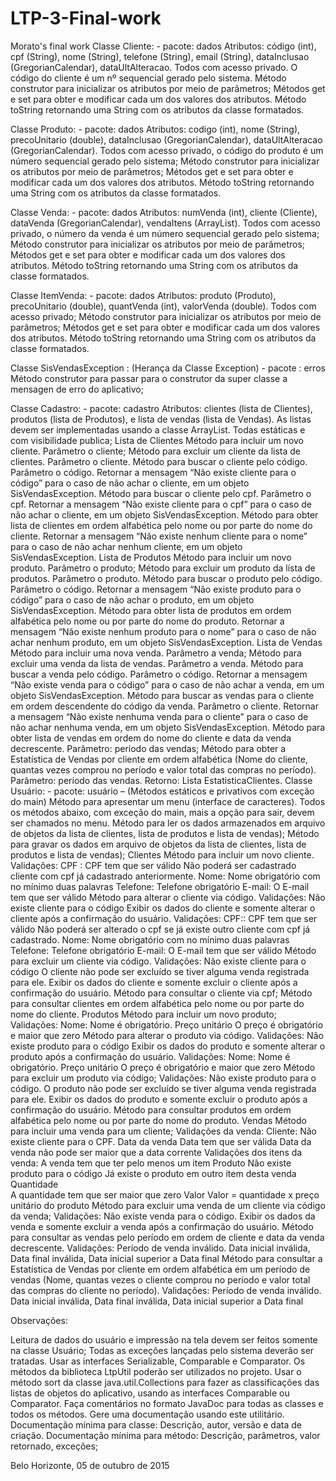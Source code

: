 # LTP-3-Final-work
Morato's final work
Classe Cliente: - pacote: dados
Atributos: código (int), cpf (String), nome (String), telefone (String), email (String), dataInclusao (GregorianCalendar), dataUltAlteracao. Todos com acesso privado. O código do cliente é um nº sequencial gerado pelo sistema.
Método construtor para inicializar os atributos por meio de parâmetros;
Métodos get e set para obter e modificar cada um dos valores dos atributos.
Método toString retornando uma String com os atributos da classe formatados.

Classe Produto: - pacote: dados
Atributos: codigo (int), nome (String), precoUnitario (double), dataInclusao (GregorianCalendar), dataUltAlteracao (GregorianCalendar). Todos com acesso privado, o código do produto é um número sequencial gerado pelo sistema;
Método construtor para inicializar os atributos por meio de parâmetros;
Métodos get e set para obter e modificar cada um dos valores dos atributos.
Método toString retornando uma String com os atributos da classe formatados.

Classe Venda: - pacote: dados
Atributos: numVenda (int), cliente (Cliente), dataVenda (GregorianCalendar), vendaItens (ArrayList<itemVenda>). Todos com acesso privado, o número da venda é um número sequencial gerado pelo sistema;
Método construtor para inicializar os atributos por meio de parâmetros;
Métodos get e set para obter e modificar cada um dos valores dos atributos.
Método toString retornando uma String com os atributos da classe formatados.

Classe ItemVenda: - pacote: dados
Atributos: produto (Produto), precoUnitario (double), quantVenda (int), valorVenda (double). Todos com acesso privado;
Método construtor para inicializar os atributos por meio de parâmetros;
Métodos get e set para obter e modificar cada um dos valores dos atributos.
Método toString retornando uma String com os atributos da classe formatados.
 
Classe SisVendasException : (Herança da Classe Exception) - pacote : erros
Método construtor para passar para o construtor da super classe a mensagen de erro do aplicativo;

Classe Cadastro: - pacote: cadastro
Atributos: clientes (lista de Clientes), produtos (lista de Produtos), e lista de vendas (lista de Vendas). As listas devem ser implementadas usando a classe ArrayList. Todas estáticas e com visibilidade publica;
Lista de Clientes
Método para incluir um novo cliente. Parâmetro o cliente;
Método para excluir um cliente da lista de clientes. Parâmetro o cliente.
Método para buscar o cliente pelo código. Parâmetro o código. Retornar a mensagem “Não existe cliente para o código” para o caso de não achar o cliente, em um objeto SisVendasException.
Método para buscar o cliente pelo cpf. Parâmetro o cpf. Retornar a mensagem “Não existe cliente para o cpf” para o caso de não achar o cliente, em um objeto SisVendasException.
Método para obter lista de clientes em ordem alfabética pelo nome ou por parte do nome do cliente. Retornar a mensagem “Não existe nenhum cliente para o nome” para o caso de não achar nenhum cliente, em um objeto SisVendasException.
Lista de Produtos
Método para incluir um novo produto. Parâmetro o produto;
Método para excluir um produto da lista de produtos. Parâmetro o produto.
Método para buscar o produto pelo código. Parâmetro o código. Retornar a mensagem “Não existe produto para o código” para o caso de não achar o produto, em um objeto SisVendasException.
Método para obter lista de produtos em ordem alfabética pelo nome ou por parte do nome do produto. Retornar a mensagem “Não existe nenhum produto para o nome” para o caso de não achar nenhum produto, em um objeto SisVendasException.
Lista de Vendas
Método para incluir uma nova venda. Parâmetro a venda;
Método para excluir uma venda da lista de vendas. Parâmetro a venda.
Método para buscar a venda pelo código. Parâmetro o código. Retornar a mensagem “Não existe venda para o código” para o caso de não achar a venda, em um objeto SisVendasException.
Método para buscar as vendas para o cliente em ordem descendente do código da venda. Parâmetro o cliente. Retornar a mensagem “Não existe nenhuma venda para o cliente” para o caso de não achar nenhuma venda, em um objeto SisVendasException.
Método para obter lista de vendas em ordem do nome do cliente e data da venda decrescente. Parâmetro: período das vendas;
Método para obter a Estatística de Vendas por cliente em ordem alfabética (Nome do cliente, quantas vezes comprou no período e valor total das compras no período). Parâmetro: período das vendas. Retorno: Lista EstatisticaClientes.
Classe Usuário: - pacote: usuário – (Métodos estáticos e privativos com exceção do main)
Método para apresentar um menu (interface de caracteres). Todos os métodos abaixo, com exceção do main, mais a opção para sair, devem ser chamados no menu. 
Método para ler os dados armazenados em arquivo de objetos da lista de clientes, lista de produtos e lista de vendas);
Método para gravar os dados em arquivo de objetos da lista de clientes, lista de produtos e lista de vendas);
Clientes
Método para incluir um novo cliente. 
Validações:
CPF :
CPF tem que ser válido
Não poderá ser cadastrado cliente com cpf já cadastrado anteriormente.
Nome:
Nome obrigatório com no mínimo duas palavras
Telefone:
Telefone obrigatório
E-mail:
O E-mail tem que ser válido
Método para alterar o cliente via código.
Validações:
Não existe cliente para o código
Exibir os dados do cliente e somente alterar o cliente após a confirmação do usuário.
Validações:
CPF::
CPF tem que ser válido
Não poderá ser alterado o cpf se já existe outro cliente com cpf já cadastrado.
Nome:
Nome obrigatório com no mínimo duas palavras
Telefone:
Telefone obrigatório
E-mail:
O E-mail tem que ser válido
Método para excluir um cliente via código. 
Validações:
Não existe cliente para o código
O cliente não pode ser excluído se tiver alguma venda registrada para ele.
Exibir os dados do cliente e somente excluir o cliente após a confirmação do usuário.
Método para consultar o cliente via cpf;
Método para consultar clientes em ordem alfabética pelo nome ou por parte do nome do cliente.
Produtos
Método para incluir um novo produto;
Validações:
Nome:
Nome é obrigatório.
Preço unitário
O preço é obrigatório e maior que zero
Método para alterar o produto via código.
Validações:
Não existe produto para o código
Exibir os dados do produto e somente alterar o produto após a confirmação do usuário.
Validações:
Nome:
Nome é obrigatório.
Preço unitário
O preço é obrigatório e maior que zero
Método para excluir um produto via código;
 Validações:
Não existe produto para o código.
O produto não pode ser excluído se tiver alguma venda registrada para ele.
Exibir os dados do produto e somente excluir o produto após a confirmação do usuário.
Método para consultar produtos em ordem alfabética pelo nome ou por parte do nome do produto.
Vendas
Método para incluir uma venda para um cliente;
Validações da venda:
Cliente:
Não existe cliente para o CPF.
Data da venda
Data tem que ser válida
Data da venda não pode ser maior que a data corrente
Validações dos itens da venda:
A venda tem que ter pelo menos um item
Produto
Não existe produto para o código
Já existe o produto em outro item desta venda
Quantidade	
A quantidade tem que ser maior que zero
Valor
Valor = quantidade x preço unitário do produto
Método para excluir uma venda de um cliente via código da venda;
Validações:
Não existe venda para o código.
Exibir os dados da venda e somente excluir a venda após a confirmação do usuário.
Método para consultar as vendas pelo período em ordem de cliente e data da venda decrescente. 
Validações:
Período de venda inválido.
Data inicial inválida, Data final inválida, Data inicial superior a Data final
Método para consultar a Estatística de Vendas por cliente em ordem alfabética em um período de vendas (Nome, quantas vezes o cliente comprou no período e valor total das compras do cliente no período). 
Validações:
Período de venda inválido.
Data inicial inválida, Data final inválida, Data inicial superior a Data final




Observações:

Leitura de dados do usuário e impressão na tela devem ser feitos somente na classe Usuário;
Todas as exceções lançadas pelo sistema deverão ser tratadas. 
Usar as interfaces Serializable, Comparable e Comparator.
Os métodos da biblioteca LtpUtil poderão ser utilizados no projeto.
Usar o método sort da classe java.util.Collections para fazer as classificações das listas de objetos do aplicativo, usando as interfaces Comparable ou Comparator.
Faça comentários no formato JavaDoc para todas as classes e todos os métodos. Gere uma documentação usando este utilitário. Documentação mínima para classe: Descrição, autor, versão e data de criação. Documentação mínima para método: Descrição, parâmetros, valor retornado, exceções;




Belo Horizonte, 05 de outubro de 2015
